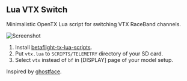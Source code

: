 ## Lua VTX Switch

Minimalistic OpenTX Lua script for switching VTX RaceBand channels.

![Screenshot](https://github.com/alexeystn/lua-vtx-switch/blob/master/screenshot.png?raw=true)

1) Install [betaflight-tx-lua-scripts](https://github.com/betaflight/betaflight-tx-lua-scripts).
2) Put `vtx.lua` to `SCRIPTS/TELEMETRY` directory of your SD card.
3) Select `vtx` instead of `bf` in [DISPLAY] page of your model setup.

Inspired by [ghostface](https://gist.github.com/ghostface/b7de909b24fc7ce4b4c75de515c0ae46#file-vtx-lua-L1).
